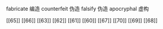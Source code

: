 




fabricate 编造
counterfeit 伪造
falsify 伪造
apocryphal 虚构

[[65]]
[[66]]
[[63]]
[[62]]
[[61]]
[[60]]
[[67]]
[[70]]
[[69]]
[[68]]